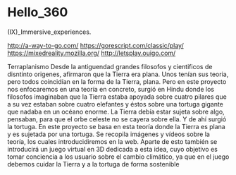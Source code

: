 # Hello_360
(IX)_Immersive_experiences.

http://a-way-to-go.com/
https://gorescript.com/classic/play/
https://mixedreality.mozilla.org/
http://letsplay.ouigo.com/

Terraplanismo
Desde la antiguendad grandes filosofos y cientificos de disntinto origenes, afirmaron que la Tierra era plana. Unos tenían sus teoria, pero todos coincidían en la forma de la Tierra, plana. Pero en este proyecto nos enfocaremos en una teoría en concreto, surgió en Hindu donde los filosofos imaginaban que la Tierra estaba apoyada sobre cuatro pilares que a su vez estaban sobre cuatro elefantes y éstos sobre una tortuga gigante que nadaba en un océano enorme. La Tierra debía estar sujeta sobre algo, pensaban, para que el orbe celeste no se cayera sobre ella. Y de ahí surgió la tortuga.
En este proyecto se basa en esta teoría donde la Tierra es plana y es sujetada por una tortuga. Se recopila imágenes y vídeos sobre la teoría, los cuales introducidiremos en la web. Aparte de esto también se introducirá un juego virtual en 3D dedicada a esta idea, cuyo objetivo es tomar conciencia a los usuario sobre el cambio climático, ya que en el juego debemos cuidar la Tierra y a la tortuga de forma sostenible
